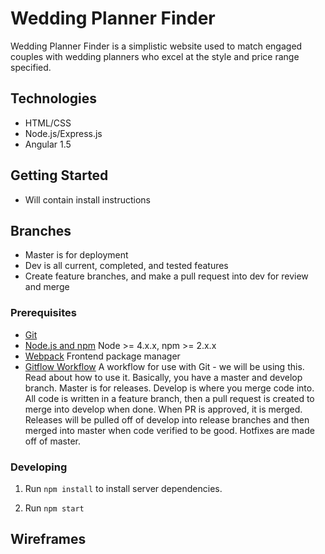 # Wedding Planner Finder

Wedding Planner Finder is a simplistic website used to match engaged couples with wedding planners who excel at the style and price range specified.

## Technologies
- HTML/CSS
- Node.js/Express.js
- Angular 1.5


## Getting Started

- Will contain install instructions

## Branches

- Master is for deployment
- Dev is all current, completed, and tested features
- Create feature branches, and make a pull request into dev for review and merge

### Prerequisites

- [Git](https://git-scm.com/)
- [Node.js and npm](nodejs.org) Node >= 4.x.x, npm >= 2.x.x
- [Webpack](https://webpack.github.io/) Frontend package manager
- [Gitflow Workflow](https://www.atlassian.com/git/tutorials/comparing-workflows#gitflow-workflow) A workflow for use with Git - we will be using this. Read about how to use it. Basically, you have a master and develop branch. Master is for releases. Develop is where you merge code into. All code is written in a feature branch, then a pull request is created to merge into develop when done. When PR is approved, it is merged. Releases will be pulled off of develop into release branches and then merged into master when code verified to be good. Hotfixes are made off of master.

### Developing

1. Run `npm install` to install server dependencies.

3. Run `npm start`

## Wireframes
